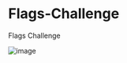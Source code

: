 # Flags-Challenge
Flags Challenge

![image](https://github.com/user-attachments/assets/0b05027c-774b-46c5-852b-87990d44f301)
